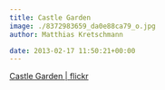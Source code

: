 ```yaml
---
title: Castle Garden
image: ./8372983659_da0e88ca79_o.jpg
author: Matthias Kretschmann

date: 2013-02-17 11:50:21+00:00
---
```


[Castle Garden | flickr](http://www.flickr.com/photos/krema/8372983659)
